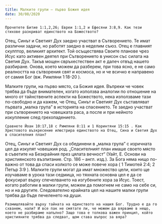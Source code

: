 ```yaml
---
title: Малките групи – първо Божия идея
date: 30/08/2020
---
```


`Прочетете Битие 1:1,2,26; Евреи 1:1,2 и Ефесяни 3:8,9. Как тези стихове разкриват единството на Божеството?`

Отец, Синът и Светият Дух заедно участват в Сътворението. Те имат различни задачи, но работят заедно в неделим съюз. Отец е главният скулптор, великият архитект. Той осъществява Своите планове чрез Исус като активен деятел при Сътворението в унисон със силата на Светия Дух. Такъв мощен свръхестествен акт е далеч отвъд нашето разбиране. Онова, което можем да разберем, при това ясно, е не само реалността на сътворения свят и космоса, но и че всичко е направено от самия Бог (вж. Римляни 1:18-20 ).

Малките групи, на първо място, са Божия идея. Въпреки че човек трябва да бъде внимателен, когато използва аналогии по отношение на много от тайнствените аспекти на Божеството, нека използваме тази по-свободно и да кажем, че Отец, Синът и Светият Дух съставляват първата „малка група” в историята на спасението. Те заедно участват при сътворението на човешката раса, а после и при нейното изкупление след грехопадението.

`Сравнете Йоан 10:17,18 с Римляни 8:11 и 1 Коринтяни 15:15 . Как Христовото възкресение илюстрира единството на Отец, Сина и Светия Дух в спасителния план?`

Отец, Синът и Светият Дух са обединени в „малка група” с изричната цел да изкупят човешкия род. „Спасителният план имаше своето място в съветите на Безкрайния през цялата вечност“ (Уайт, Е. Основи на християнското възпитание. Стр. 186 – англ. изд.). За Бога няма нищо по-важно от това да спаси колкото се може повече хора ( 1 Тимотей 2:4; 2 Петър 3:9 ). Малките групи могат да имат множество цели, които ще изучаваме в урока тази седмица, но тяхната основна цел е да се фокусират върху спечелването на изгубените хора за Исус. Тоест, когато работим в малки групи, можем да помогнем не само на себе си, но и на другите. Следователно крайната цел на нашите малки групи трябва да бъде печеленето на души.

`Размишлявайте върху тайната на единството на нашия Бог. Трудно е да го схванем, нали? И все пак не смятате ли, че можем да вярваме в нещо, което не разбираме напълно? Защо това е толкова важен принцип, който християните трябва да следват, щом става въпрос за вяра?`